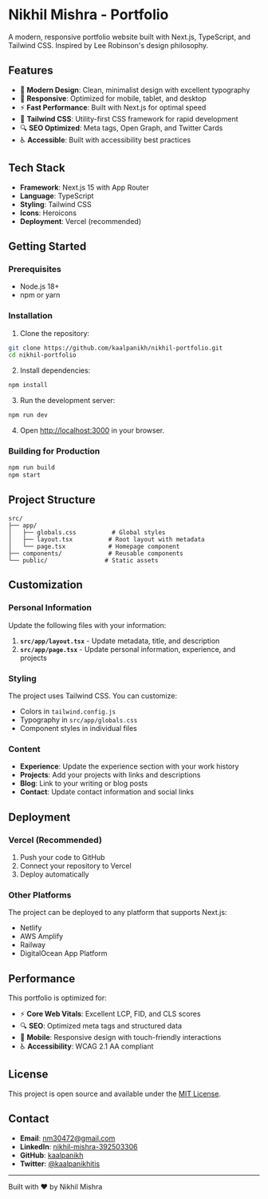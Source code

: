 # Nikhil Mishra - Portfolio

A modern, responsive portfolio website built with Next.js, TypeScript, and Tailwind CSS. Inspired by Lee Robinson's design philosophy.

## Features

- 🚀 **Modern Design**: Clean, minimalist design with excellent typography
- 📱 **Responsive**: Optimized for mobile, tablet, and desktop
- ⚡ **Fast Performance**: Built with Next.js for optimal speed
- 🎨 **Tailwind CSS**: Utility-first CSS framework for rapid development
- 🔍 **SEO Optimized**: Meta tags, Open Graph, and Twitter Cards
- ♿ **Accessible**: Built with accessibility best practices

## Tech Stack

- **Framework**: Next.js 15 with App Router
- **Language**: TypeScript
- **Styling**: Tailwind CSS
- **Icons**: Heroicons
- **Deployment**: Vercel (recommended)

## Getting Started

### Prerequisites

- Node.js 18+ 
- npm or yarn

### Installation

1. Clone the repository:
```bash
git clone https://github.com/kaalpanikh/nikhil-portfolio.git
cd nikhil-portfolio
```

2. Install dependencies:
```bash
npm install
```

3. Run the development server:
```bash
npm run dev
```

4. Open [http://localhost:3000](http://localhost:3000) in your browser.

### Building for Production

```bash
npm run build
npm start
```

## Project Structure

```
src/
├── app/
│   ├── globals.css          # Global styles
│   ├── layout.tsx          # Root layout with metadata
│   └── page.tsx            # Homepage component
├── components/             # Reusable components
└── public/                # Static assets
```

## Customization

### Personal Information

Update the following files with your information:

1. **`src/app/layout.tsx`** - Update metadata, title, and description
2. **`src/app/page.tsx`** - Update personal information, experience, and projects

### Styling

The project uses Tailwind CSS. You can customize:

- Colors in `tailwind.config.js`
- Typography in `src/app/globals.css`
- Component styles in individual files

### Content

- **Experience**: Update the experience section with your work history
- **Projects**: Add your projects with links and descriptions
- **Blog**: Link to your writing or blog posts
- **Contact**: Update contact information and social links

## Deployment

### Vercel (Recommended)

1. Push your code to GitHub
2. Connect your repository to Vercel
3. Deploy automatically

### Other Platforms

The project can be deployed to any platform that supports Next.js:

- Netlify
- AWS Amplify
- Railway
- DigitalOcean App Platform

## Performance

This portfolio is optimized for:

- ⚡ **Core Web Vitals**: Excellent LCP, FID, and CLS scores
- 🔍 **SEO**: Optimized meta tags and structured data
- 📱 **Mobile**: Responsive design with touch-friendly interactions
- ♿ **Accessibility**: WCAG 2.1 AA compliant

## License

This project is open source and available under the [MIT License](LICENSE).

## Contact

- **Email**: nm30472@gmail.com
- **LinkedIn**: [nikhil-mishra-392503306](https://linkedin.com/in/nikhil-mishra-392503306)
- **GitHub**: [kaalpanikh](https://github.com/kaalpanikh)
- **Twitter**: [@kaalpanikhitis](https://twitter.com/kaalpanikhitis)

---

Built with ❤️ by Nikhil Mishra
